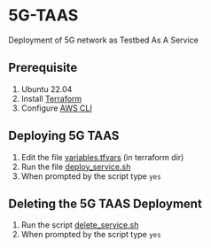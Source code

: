 # 5G-TAAS
Deployment of 5G network as Testbed As A Service

## Prerequisite

1) Ubuntu 22.04
2) Install [Terraform](https://developer.hashicorp.com/terraform/tutorials/aws-get-started/install-cli) 
2) Configure [AWS CLI](https://docs.aws.amazon.com/cli/latest/userguide/getting-started-install.html) 

## Deploying 5G TAAS

1) Edit the file [variables.tfvars](terraform/variables.tfvars) (in terraform dir)
2) Run the file [deploy_service.sh](deploy_service.sh)
3) When prompted by the script type `yes` 

## Deleting the 5G TAAS Deployment

1) Run the script [delete_service.sh](delete_service.sh)
2) When prompted by the script type `yes` 